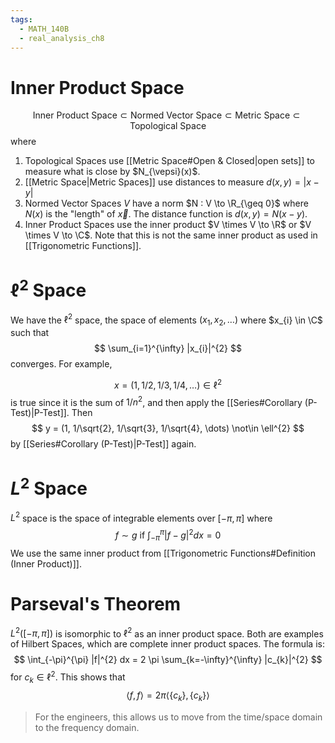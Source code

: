 ```yaml
---
tags:
  - MATH_140B
  - real_analysis_ch8
---
```

# Inner Product Space 
$$
\text{Inner Product Space}
\subset 
\text{Normed Vector Space}
\subset 
\text{Metric Space}
\subset 
\text{Topological Space}
$$
where 
1. Topological Spaces use [[Metric Space#Open & Closed|open sets]] to measure what is close by $N_{\vepsi}(x)$. 
2. [[Metric Space|Metric Spaces]] use distances to measure $d(x, y) = |x - y|$
3. Normed Vector Spaces $V$ have a norm $N : V \to \R_{\geq 0}$ where $N(x)$ is the "length" of $\vec{x}$. The distance function is $d(x, y) = N(x - y)$. 
4. Inner Product Spaces use the inner product $V \times V \to \R$ or $V \times V \to \C$. Note that this is not the same inner product as used in [[Trigonometric Functions]]. 

# $\ell^{2}$ Space 
We have the $\ell^2$ space, the space of elements $(x_{1}, x_{2}, \dots )$ where $x_{i} \in \C$ such that 
$$
\sum_{i=1}^{\infty} |x_{i}|^{2}
$$
converges. For example, 

$$
x = (1, 1/2, 1/3, 1/4, \dots) \in \ell^{2}
$$
is true since it is the sum of $1/n^{2}$, and then apply the [[Series#Corollary (P-Test)|P-Test]]. Then 
$$
y = (1, 1/\sqrt{2}, 1/\sqrt{3}, 1/\sqrt{4}, \dots) \not\in \ell^{2}
$$
by [[Series#Corollary (P-Test)|P-Test]] again.
# $L^{2}$ Space
$L^{2}$ space is the space of integrable elements over $[-\pi, \pi]$ where 
$$
f \sim g \text{ if } \int_{-\pi}^{\pi} |f - g|^{2} dx = 0 
$$
We use the same inner product from [[Trigonometric Functions#Definition (Inner Product)]]. 

# Parseval's Theorem 
$L^{2}([-\pi, \pi])$ is isomorphic to $\ell^{2}$ as an inner product space. Both are examples of Hilbert Spaces, which are complete inner product spaces. The formula is:
$$
\int_{-\pi}^{\pi} |f|^{2} dx = 2 \pi \sum_{k=-\infty}^{\infty} |c_{k}|^{2}
$$
for $c_{k} \in \ell^{2}$. This shows that 
$$
\langle f, f \rangle = 2\pi \langle\{c_{k}\}, \{c_{k}\}\rangle
$$
> For the engineers, this allows us to move from the time/space domain to the frequency domain.
